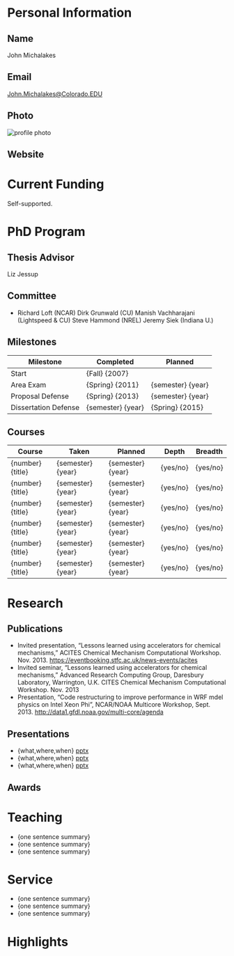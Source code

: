 

# Personal Information

## Name
John Michalakes

## Email
John.Michalakes@Colorado.EDU

## Photo
![profile photo](files/)

## Website


# Current Funding
Self-supported.

# PhD Program

## Thesis Advisor
Liz Jessup

## Committee


* Richard Loft (NCAR) Dirk Grunwald (CU) Manish Vachharajani (Lightspeed & CU) Steve Hammond (NREL) Jeremy Siek (Indiana U.)


## Milestones

| Milestone            | Completed         | Planned           |         
| -------------------- | ----------------- | ----------------- |
| Start                | {Fall} {2007} |                   |
| Area Exam            | {Spring} {2011} | {semester} {year} |
| Proposal Defense     | {Spring} {2013} | {semester} {year} |
| Dissertation Defense | {semester} {year} | {Spring} {2015} |

## Courses

| Course           | Taken             | Planned            | Depth    | Breadth | 
| ---------------- | ----------------- | ------------------ | -------- | ------- |
| {number} {title} | {semester} {year} | {semester} {year}  | {yes/no} | {yes/no}|
| {number} {title} | {semester} {year} | {semester} {year}  | {yes/no} | {yes/no}|
| {number} {title} | {semester} {year} | {semester} {year}  | {yes/no} | {yes/no}|
| {number} {title} | {semester} {year} | {semester} {year}  | {yes/no} | {yes/no}|
| {number} {title} | {semester} {year} | {semester} {year}  | {yes/no} | {yes/no}|
| {number} {title} | {semester} {year} | {semester} {year}  | {yes/no} | {yes/no}|

# Research

## Publications


* Invited presentation, “Lessons learned using accelerators for chemical mechanisms,” ACITES Chemical Mechanism Computational Workshop. Nov. 2013.  https://eventbooking.stfc.ac.uk/news-events/acites
* Invited seminar, “Lessons learned using accelerators for chemical mechanisms,” Advanced Research Computing Group, Daresbury Laboratory, Warrington, U.K.  CITES Chemical Mechanism Computational Workshop.  Nov. 2013
* Presentation, “Code restructuring to improve performance in WRF mdel physics on Intel Xeon Phi”, NCAR/NOAA Multicore Workshop, Sept. 2013. http://data1.gfdl.noaa.gov/multi-core/agenda


## Presentations

* {what,where,when} [pptx](files/presentation-file.pptx)
* {what,where,when} [pptx](files/presentation-file.pptx)
* {what,where,when} [pptx](files/presentation-file.pptx)
      
## Awards


# Teaching

* {one sentence summary}
* {one sentence summary}
* {one sentence summary}

# Service

* {one sentence summary}
* {one sentence summary}
* {one sentence summary}

# Highlights

